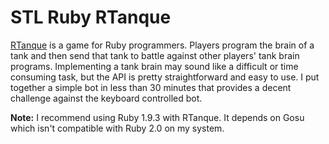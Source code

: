 # STL Ruby RTanque

[RTanque](https://github.com/awilliams/RTanque) is a game for Ruby programmers. Players program the brain of a tank and then send that tank to battle against other players' tank brain programs. Implementing a tank brain may sound like a difficult or time consuming task, but the API is pretty straightforward and easy to use. I put together a simple bot in less than 30 minutes that provides a decent challenge against the keyboard controlled bot.

**Note:** I recommend using Ruby 1.9.3 with RTanque. It depends on Gosu which isn't compatible with Ruby 2.0 on my system.

